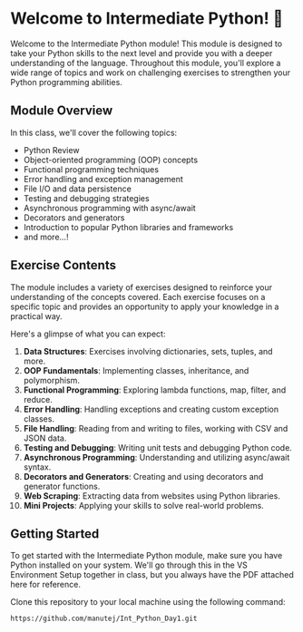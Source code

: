 # Welcome to Intermediate Python! 🐍

Welcome to the Intermediate Python module! This module is designed to take your Python skills to the next level and provide you with a deeper understanding of the language. Throughout this module, you'll explore a wide range of topics and work on challenging exercises to strengthen your Python programming abilities.

## Module Overview

In this class, we'll cover the following topics:

- Python Review
- Object-oriented programming (OOP) concepts
- Functional programming techniques
- Error handling and exception management
- File I/O and data persistence
- Testing and debugging strategies
- Asynchronous programming with async/await
- Decorators and generators
- Introduction to popular Python libraries and frameworks
- and more...!

## Exercise Contents

The module includes a variety of exercises designed to reinforce your understanding of the concepts covered. Each exercise focuses on a specific topic and provides an opportunity to apply your knowledge in a practical way.

Here's a glimpse of what you can expect:

1. **Data Structures**: Exercises involving dictionaries, sets, tuples, and more.
2. **OOP Fundamentals**: Implementing classes, inheritance, and polymorphism.
3. **Functional Programming**: Exploring lambda functions, map, filter, and reduce.
4. **Error Handling**: Handling exceptions and creating custom exception classes.
5. **File Handling**: Reading from and writing to files, working with CSV and JSON data.
6. **Testing and Debugging**: Writing unit tests and debugging Python code.
7. **Asynchronous Programming**: Understanding and utilizing async/await syntax.
8. **Decorators and Generators**: Creating and using decorators and generator functions.
9. **Web Scraping**: Extracting data from websites using Python libraries.
10. **Mini Projects**: Applying your skills to solve real-world problems.

## Getting Started

To get started with the Intermediate Python module, make sure you have Python installed on your system. We'll go through this in the VS Environment Setup together in class, but you always have the PDF attached here for reference.

Clone this repository to your local machine using the following command:
```
https://github.com/manutej/Int_Python_Day1.git
```
